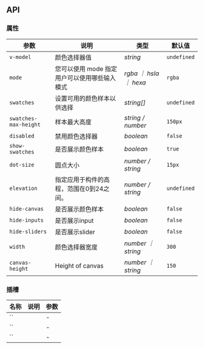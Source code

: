 ## API

### 属性

| 参数 | 说明 | 类型 | 默认值 |
| ----- | -------------- | -------- | ---------- |
| `v-model` | 颜色选择器值 | _string_ | `undefined` |
| `mode` | 您可以使用 mode 指定用户可以使用哪些输入模式 | _rgba ｜ hsla ｜ hexa_ | `rgba` |
| `swatches` | 设置可用的颜色样本以供选择 | _string[]_ | `undefined` |
| `swatches-max-height` | 样本最大高度 | _string / number_ | `150px`  |
| `disabled` | 禁用颜色选择器 |_boolean_| `false` |
| `show-swatches` | 是否展示颜色样本  | _boolean_ | `true` |
| `dot-size` | 圆点大小  | _number / string_ | `15px` |
| `elevation` | 指定应用于构件的高程，范围在0到24之间。  | _number / string_ | `undefined` |
| `hide-canvas` | 是否展示颜色样本  | _boolean_ | `false` |
| `hide-inputs` | 是否展示input  | _boolean_ | `false` |
| `hide-sliders` | 是否展示slider  | _boolean_ | `false` |
| `width` | 颜色选择器宽度 | _number ｜ string_ | `300` |
| `canvas-height` | Height of canvas | _number ｜ string_ | `150` |

### 插槽

| 名称 | 说明 | 参数 |
| ----- | -------------- | -------- |
| `` |  | - |
| `` |  | - |
| `` |  | - |
